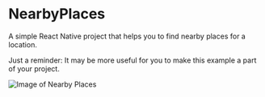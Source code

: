 # NearbyPlaces
A simple React Native project that helps you to find nearby places for a location.

Just a reminder: It may be more useful for you to make this example a part of your project.

![Image of Nearby Places](https://i.ibb.co/0KvN7JV/Simulator-Screen-Shot-i-Phone-11-2020-06-29-at-00-40-54.png)
